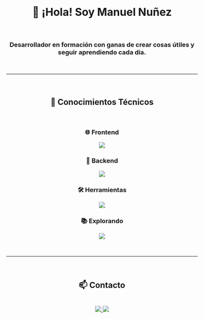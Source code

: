 <br>

<h1 align="center">👋 ¡Hola! Soy Manuel Nuñez</h1>

<br clear="both">

<h3 align="center">Desarrollador en formación con ganas de crear cosas útiles y seguir aprendiendo cada día.</h3>

<br>

<hr>

<br>

<h2 align="center">🚀 Conocimientos Técnicos</h2>

<br>

<h3 align="center">🌐 Frontend</h3> 
<p align="center">
  <a href="">
    <img src="https://skillicons.dev/icons?i=bootstrap,css,html,js&perline=14"/>
  </a>
</p>

<h3 align="center">🔧 Backend</h3> 
<p align="center">
  <a href="">
    <img src="https://skillicons.dev/icons?i=express,nodejs,postgres,sequelize&perline=14" />
  </a>
</p>

<h3 align="center">🛠️ Herramientas </h3> 
<p align="center">
  <a href="">
    <img src="https://skillicons.dev/icons?i=git,github,ps,pycharm,vscode&perline=14" />
  </a>
</p>

<h3 align="center">📚 Explorando</h3> 
<p align="center">
  <a href="">
    <img src="https://skillicons.dev/icons?i=angular,mongodb,py,react,tailwind,ts&perline=14" />
  </a>
</p>

<br>

<hr>

<br>

<h2 align="center">📫 Contacto </h2>

<br>

<div align="center">
   <a href="mailto:menegerdelen@gmail.com">
      <img src="https://skillicons.dev/icons?i=gmail&perline=14" />
   </a>
   <a href="https://www.linkedin.com/in/menegerdelen/">
      <img src="https://skillicons.dev/icons?i=linkedin&perline=14" />
   </a>
   
</div>

<br>
